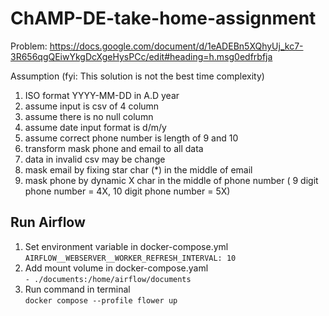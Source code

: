 # ChAMP-DE-take-home-assignment

Problem: https://docs.google.com/document/d/1eADEBn5XQhyUj_kc7-3R656qgQEiwYkgDcXgeHysPCc/edit#heading=h.msg0edfrbfja

Assumption (fyi: This solution is not the best time complexity)
1. ISO format YYYY-MM-DD in A.D year
2. assume input is csv of 4 column
3. assume there is no null column
4. assume date input format is d/m/y
5. assume correct phone number is length of 9 and 10
6. transform mask phone and email to all data
7. data in invalid csv may be change
8. mask email by fixing star char (*) in the middle of email
9. mask phone by dynamic X char in the middle of phone number ( 9 digit phone number = 4X, 10 digit phone number = 5X)

## Run Airflow 

1. Set environment variable in docker-compose.yml \
```AIRFLOW__WEBSERVER__WORKER_REFRESH_INTERVAL: 10``` 
2. Add mount volume in docker-compose.yaml \
```- ./documents:/home/airflow/documents```
3. Run command in terminal \
```docker compose --profile flower up``` 
